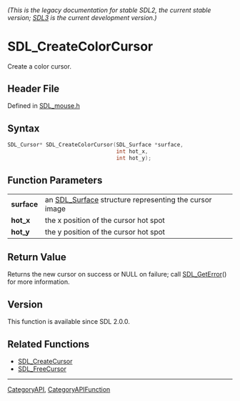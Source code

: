 ###### (This is the legacy documentation for stable SDL2, the current stable version; [SDL3](https://wiki.libsdl.org/SDL3/) is the current development version.)
# SDL_CreateColorCursor

Create a color cursor.

## Header File

Defined in [SDL_mouse.h](https://github.com/libsdl-org/SDL/blob/SDL2/include/SDL_mouse.h)

## Syntax

```c
SDL_Cursor* SDL_CreateColorCursor(SDL_Surface *surface,
                                  int hot_x,
                                  int hot_y);

```

## Function Parameters

|                 |                                                                       |
| --------------- | --------------------------------------------------------------------- |
| **surface**     | an [SDL_Surface](SDL_Surface) structure representing the cursor image |
| **hot_x**       | the x position of the cursor hot spot                                 |
| **hot_y**       | the y position of the cursor hot spot                                 |

## Return Value

Returns the new cursor on success or NULL on failure; call
[SDL_GetError](SDL_GetError)() for more information.

## Version

This function is available since SDL 2.0.0.

## Related Functions

* [SDL_CreateCursor](SDL_CreateCursor)
* [SDL_FreeCursor](SDL_FreeCursor)

----
[CategoryAPI](CategoryAPI), [CategoryAPIFunction](CategoryAPIFunction)



